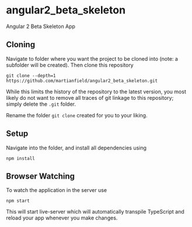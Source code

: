 # angular2_beta_skeleton

Angular 2 Beta Skeleton App

## Cloning

Navigate to folder where you want the project to be cloned into (note: a subfolder will be created). Then clone this repository

```shell
git clone --depth=1 https://github.com/martianfield/angular2_beta_skeleton.git
```

While this limits the history of the repository to the latest version, you most likely do not want to remove all traces of git linkage to this repository; simply delete the `.git` folder.

Rename the folder `git clone` created for you to your liking.

## Setup

Navigate into the folder, and install all dependencies using

```shell
npm install
```

## Browser Watching

To watch the application in the server use 

```shell
npm start
```

This will start live-server which will automatically transpile TypeScript and reload your app whenever you make changes.
